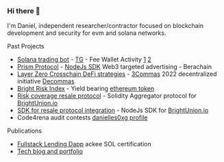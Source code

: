 ### Hi there 👋

I'm Daniel, independent researcher/contractor focused on blockchain development and security for evm and solana networks.

Past Projects
- [Solana trading bot](https://github.com/moonvera-solution/mvx-sol-bot) - [TG](https://t.me/DRIBs_bot) - Fee Wallet Activity [1](https://solscan.io/account/dRbyndUyDADvvN5RbAnHrVjypeNHB5xrejLmAYkj3SF#defiactivities) [2](https://solscan.io/account/MvXfSe3TeEwsEi731Udae7ecReLQPgrNuKWZzX6RB41#defiactivities)
- [Prism Protocol](https://www.prismprotocol.xyz/) - [NodeJs SDK](https://www.npmjs.com/package/prism-sdk?__cf_chl_rt_tk=dAKwG_ZE8hKPDdKcXARiaiSJbLxpDBODJ52mi4WGajI-1746551924-1.0.1.1-p7K802756gzl9gpBG_fv1gRazIza7flrbSYHGIDFtbo) Web3 targeted advertising - Berachain
- [Layer Zero Crosschain DeFi strategies](https://github.com/danielles0xG/defi-build-blocks) - [3Commas](https://3commas.io/) 2022 decentralized initiative [Decommas](https://x.com/decommas?lang=en)
- [Bright Risk Index](https://app.brightunion.io/provide-cover/) - Yield bearing [ethereum token](https://etherscan.io/address/0xa4b032895BcB6B11ec7d21380f557919D448FD04)
- [Risk coverage resale protocol](https://github.com/danielles0xG/distributors-docs) - Solidity Aggregator protocol for [BrightUnion.io](https://brightunion.io/)
- [SDK for resale protocol integration](https://www.npmjs.com/package/@brightunion/sdk) - NodeJs SDK for [BrightUnion.io](https://brightunion.io/)
- Code4rena audit contests [danielles0xg profile](https://code4rena.com/@danielles0xG)

Publications
  - [Fullstack Lending Dapp](https://ackee-sol-lending-demo-6x9v.vercel.app/) ackee SOL certification
  - [Tech blog and portfolio](https://danielles0xg.cc/)


<!--
**danielles0xG/danielles0xg** is a ✨ _special_ ✨ repository because its `README.md` (this file) appears on your GitHub profile.

Here are some ideas to get you started:

- 🔭 I’m currently working on ...
- 🌱 I’m currently learning ...
- 👯 I’m looking to collaborate on ...
- 🤔 I’m looking for help with ...
- 💬 Ask me about ...
- 📫 How to reach me: ...
- 😄 Pronouns: ...
- ⚡ Fun fact: ...
-->
